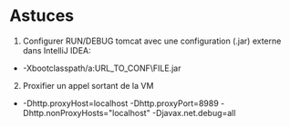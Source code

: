 # Astuces
1. Configurer RUN/DEBUG tomcat avec une configuration (.jar) externe dans IntelliJ IDEA:
* -Xbootclasspath/a:URL_TO_CONF\FILE.jar
 
2. Proxifier un appel sortant de la VM
* -Dhttp.proxyHost=localhost -Dhttp.proxyPort=8989 -Dhttp.nonProxyHosts="localhost" -Djavax.net.debug=all
